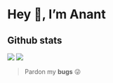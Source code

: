 <h1>Hey 👋, I’m Anant</h1>

<h2>Github stats</h2>
<img src = "https://github-readme-stats.vercel.app/api?username=Anant-mishra1729&theme=dracula&show_icons=true&hide_border=true&custom_title=My Github stats">
<img src = "https://github-readme-stats.vercel.app/api/top-langs/?username=Anant-mishra1729&layout=compact&theme=dracula&hide_border=true">

> Pardon my **bugs** 😜
<!---
Anant-mishra1729/Anant-mishra1729 is a ✨ special ✨ repository because its `README.md` (this file) appears on your GitHub profile.
You can click the Preview link to take a look at your changes.
--->
